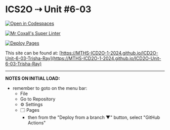 # ICS2O ⇢ Unit #6-03

[![Open in Codespaces](https://classroom.github.com/assets/launch-codespace-2972f46106e565e64193e422d61a12cf1da4916b45550586e14ef0a7c637dd04.svg)](https://classroom.github.com/open-in-codespaces?assignment_repo_id=19587392)

[![Mr Coxall's Super Linter](https://github.com/MTHS-ICD2O-1-2024/ICD2O-Unit-6-03-Trisha-Ray/workflows/Mr%20Coxall's%20Super%20Linter/badge.svg)](https://github.com/MTHS-ICD2O-1-2024/ICD2O-Unit-6-03-Trisha-Ray/actions)

[![Deploy Pages](https://github.com/MTHS-ICD2O-1-2024/ICD2O-Unit-6-03-Trisha-Ray/workflows/Deploy%20Pages/badge.svg)](https://github.com/MTHS-ICD2O-1-2024/ICD2O-Unit-6-03-Trisha-Ray/actions)

This site can be found at: [https://MTHS-ICD2O-1-2024.github.io/ICD2O-Unit-6-03-Trisha-Ray](https://MTHS-ICD2O-1-2024.github.io/ICD2O-Unit-6-03-Trisha-Ray)

---

**NOTES ON INITIAL LOAD:**
- remember to goto on the menu bar:
  - File
  - Go to Repository
  - ⚙ Settings
  - 🗔 Pages
    - then from the "Deploy from a branch ▼" button, select "GitHub Actions"
